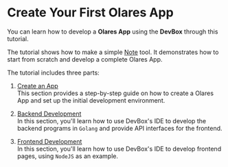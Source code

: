 # Create Your First Olares App

You can learn how to develop a **Olares App** using the **DevBox** through this tutorial.

The tutorial shows how to make a simple [Note](https://github.com/beclab/olares-app-demo) tool. It demonstrates how to start from scratch and develop a complete Olares App.

The tutorial includes three parts:

1. [Create an App](./create.md)<br>
   This section provides a step-by-step guide on how to create a Olares App and set up the initial development environment.

2. [Backend Development](./backend.md)<br>
   In this section, you'll learn how to use DevBox's IDE to develop the backend programs in `Golang` and provide API interfaces for the frontend.

3. [Frontend Development](./frontend.md)<br>
   In this section, you'll learn how to use DevBox's IDE to develop frontend pages, using `NodeJS` as an example.